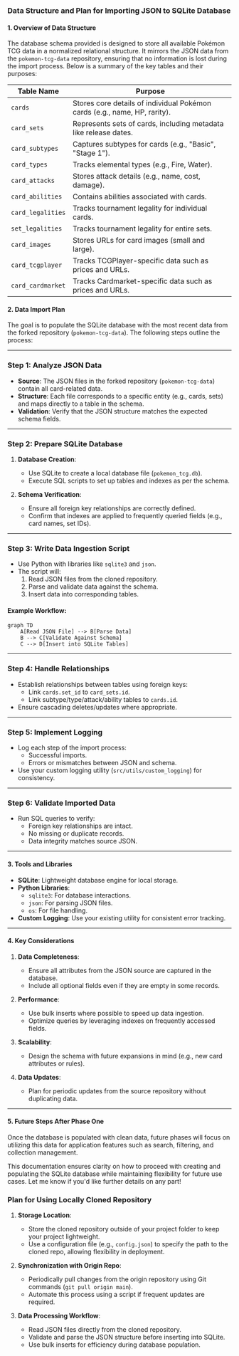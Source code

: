 ### Data Structure and Plan for Importing JSON to SQLite Database

#### **1. Overview of Data Structure**
The database schema provided is designed to store all available Pokémon TCG data in a normalized relational structure. It mirrors the JSON data from the `pokemon-tcg-data` repository, ensuring that no information is lost during the import process. Below is a summary of the key tables and their purposes:

| **Table Name**           | **Purpose**                                                                 |
|--------------------------|-----------------------------------------------------------------------------|
| `cards`                 | Stores core details of individual Pokémon cards (e.g., name, HP, rarity).  |
| `card_sets`             | Represents sets of cards, including metadata like release dates.           |
| `card_subtypes`         | Captures subtypes for cards (e.g., "Basic", "Stage 1").                     |
| `card_types`            | Tracks elemental types (e.g., Fire, Water).                                |
| `card_attacks`          | Stores attack details (e.g., name, cost, damage).                          |
| `card_abilities`        | Contains abilities associated with cards.                                  |
| `card_legalities`       | Tracks tournament legality for individual cards.                           |
| `set_legalities`        | Tracks tournament legality for entire sets.                                |
| `card_images`           | Stores URLs for card images (small and large).                             |
| `card_tcgplayer`        | Tracks TCGPlayer-specific data such as prices and URLs.                    |
| `card_cardmarket`       | Tracks Cardmarket-specific data such as prices and URLs.                   |

#### **2. Data Import Plan**
The goal is to populate the SQLite database with the most recent data from the forked repository (`pokemon-tcg-data`). The following steps outline the process:

---

### **Step 1: Analyze JSON Data**
- **Source**: The JSON files in the forked repository (`pokemon-tcg-data`) contain all card-related data.
- **Structure**: Each file corresponds to a specific entity (e.g., cards, sets) and maps directly to a table in the schema.
- **Validation**: Verify that the JSON structure matches the expected schema fields.

---

### **Step 2: Prepare SQLite Database**
1. **Database Creation**:
   - Use SQLite to create a local database file (`pokemon_tcg.db`).
   - Execute SQL scripts to set up tables and indexes as per the schema.

2. **Schema Verification**:
   - Ensure all foreign key relationships are correctly defined.
   - Confirm that indexes are applied to frequently queried fields (e.g., card names, set IDs).

---

### **Step 3: Write Data Ingestion Script**
- Use Python with libraries like `sqlite3` and `json`.
- The script will:
  1. Read JSON files from the cloned repository.
  2. Parse and validate data against the schema.
  3. Insert data into corresponding tables.

#### Example Workflow:
```mermaid
graph TD
    A[Read JSON File] --> B[Parse Data]
    B --> C[Validate Against Schema]
    C --> D[Insert into SQLite Tables]
```

---

### **Step 4: Handle Relationships**
- Establish relationships between tables using foreign keys:
  - Link `cards.set_id` to `card_sets.id`.
  - Link subtype/type/attack/ability tables to `cards.id`.
- Ensure cascading deletes/updates where appropriate.

---

### **Step 5: Implement Logging**
- Log each step of the import process:
  - Successful imports.
  - Errors or mismatches between JSON and schema.
- Use your custom logging utility (`src/utils/custom_logging`) for consistency.

---

### **Step 6: Validate Imported Data**
- Run SQL queries to verify:
  - Foreign key relationships are intact.
  - No missing or duplicate records.
  - Data integrity matches source JSON.

---

#### **3. Tools and Libraries**
- **SQLite**: Lightweight database engine for local storage.
- **Python Libraries**:
  - `sqlite3`: For database interactions.
  - `json`: For parsing JSON files.
  - `os`: For file handling.
- **Custom Logging**: Use your existing utility for consistent error tracking.

---

#### **4. Key Considerations**
1. **Data Completeness**:
   - Ensure all attributes from the JSON source are captured in the database.
   - Include all optional fields even if they are empty in some records.

2. **Performance**:
   - Use bulk inserts where possible to speed up data ingestion.
   - Optimize queries by leveraging indexes on frequently accessed fields.

3. **Scalability**:
   - Design the schema with future expansions in mind (e.g., new card attributes or rules).

4. **Data Updates**:
   - Plan for periodic updates from the source repository without duplicating data.

---

#### **5. Future Steps After Phase One**
Once the database is populated with clean data, future phases will focus on utilizing this data for application features such as search, filtering, and collection management.

This documentation ensures clarity on how to proceed with creating and populating the SQLite database while maintaining flexibility for future use cases. Let me know if you'd like further details on any part!

### Plan for Using Locally Cloned Repository
1. **Storage Location**:
   - Store the cloned repository outside of your project folder to keep your project lightweight.
   - Use a configuration file (e.g., `config.json`) to specify the path to the cloned repo, allowing flexibility in deployment.

2. **Synchronization with Origin Repo**:
   - Periodically pull changes from the origin repository using Git commands (`git pull origin main`).
   - Automate this process using a script if frequent updates are required.

3. **Data Processing Workflow**:
   - Read JSON files directly from the cloned repository.
   - Validate and parse the JSON structure before inserting into SQLite.
   - Use bulk inserts for efficiency during database population.